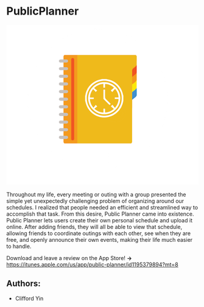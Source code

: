 # PublicPlanner

![alt text](https://github.com/cliffdawg/PublicPlanner/blob/master/Public%20Planner%20Images/publicplannercircle%402x.png)

Throughout my life, every meeting or outing with a group presented the simple yet unexpectedly challenging problem of organizing around our schedules. I realized that people needed an efficient and streamlined way to accomplish that task. From this desire, Public Planner came into existence. Public Planner lets users create their own personal schedule and upload it online. After adding friends, they will all be able to view that schedule, allowing friends to coordinate outings with each other, see when they are free, and openly announce their own events, making their life much easier to handle. 

Download and leave a review on the App Store! __->__ https://itunes.apple.com/us/app/public-planner/id1195379894?mt=8

## Authors:
- Clifford Yin
